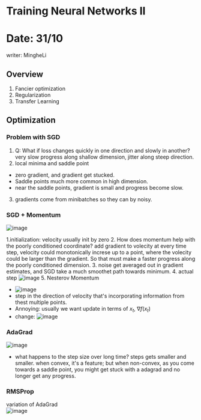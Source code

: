 # Training Neural Networks II

# Date: 31/10
writer: MingheLi

## Overview
1. Fancier optimization
2. Regularization
3. Transfer Learning

## Optimization
### Problem with SGD
1. Q: What if loss changes quickly in one direction and slowly in another?
very slow progress along shallow dimension, jitter along steep direction.
2. local minima and saddle point
- zero gradient, and gradient get stucked.
- Saddle points much more common in high dimension.
- near the saddle points, gradient is small and progress become slow.
3. gradients come from minibatches so they can by noisy.

### SGD + Momentum
![image](https://github.com/user-attachments/assets/694d19f7-54db-41b7-b258-e33a7c1d37bb)

1.initialization: velocity usually init by zero
2. How does momentum help with the poorly conditioned coordinate?
add gradient to volecity at every time step, velocity could monotonically increse up to a point, where the volecity could be larger than the gradient. So that must make a faster progress along the poorly conditioned dimension.
3. noise get averaged out in gradient estimates, and SGD take a much smoothet path towards minimum.
4. actual step
  ![image](https://github.com/user-attachments/assets/04502626-beb6-4c1f-b761-009071c723b4)
5. Nesterov Momentum
- ![image](https://github.com/user-attachments/assets/c836b5d8-2194-44d1-8bab-0533d8a5a4ed)
- step in the direction of velocity that's incorporating information from thest multiple points.
- Annoying: usually we want update in terms of $x_t$, $\nabla f(x_t)$
- change:
![image](https://github.com/user-attachments/assets/f43e3885-a354-4ff0-a6dc-6c5acd8d22aa)
### AdaGrad
 ![image](https://github.com/user-attachments/assets/39c6e22b-c150-4550-91ea-2956aea88d58)
 - what happens to the step size over long time?
steps gets smaller and smaller. when convex, it's a feature; but when non-convex, as you come towards a saddle point, you might get stuck with a adagrad and no longer get any progress.

### RMSProp
variation of AdaGrad \
 ![image](https://github.com/user-attachments/assets/cd02ba80-65a9-41f2-86de-a37d82f8fc13)

